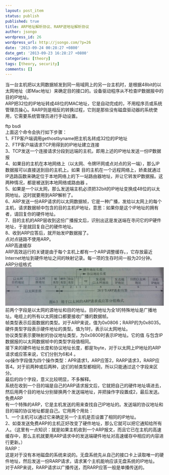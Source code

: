 ```yaml
---
layout: post_item
status: publish
published: true
title: ARP地址解析协议、RARP逆地址解析协议
author: jsongo
wordpress_id: 26
wordpress_url: http://jsongo.com/?p=26
date: '2013-09-24 00:28:27 +0800'
date_gmt: '2013-09-23 16:28:27 +0800'
categories: [theory]
tags: [theory, security]
comments: []
---
```

当一台主机把以太网数据帧发到同一局域网上的另一台主机时，是根据48bit的以太网地址（即Mac地址）来确定目的接口的。设备驱动程序从不检查IP数据报中的目的IP地址。  
ARP把32位的IP地址转成48位的MAC地址，它是自动完成的，不用程序员或系统管理员操心。RARP则是相反的转换过程，它则是那些没有磁盘驱动器的系统使用，它需要系统管理员进行手动设置。


ftp bsdi  
上面这个命令会执行如下步骤：  
1、FTP客户端调用gethostbyname把主机名转成32位的IP地址  
2、FTP客户端请求TCP用得到的IP地址建立连接  
3、TCP发送一个连接请求分段到远端的主机，即用上述的IP地址发送一份IP数据报  
4、如果目的主机在本地网络上（以太网、令牌环网或点对点的另一端），那么IP数据报可以直接送到目的主机上。如果 目的主机在一个远程网络上，娇柔就通过IP选路函数来确定位于本地网络上的下一站路由器地址，并让它转发IP数据报。这两种情况，都是被送到本地网络或路由器 。  
5、如果是一个以太网，那么发送端主机必须把32bit的IP地址变换成48位的以太网地址。这时就要用到ARP解析了。  
6、ARP发送一份ARP请求的以太网数据帧，它是一种广播，发给以太网上的每个主机，请求数据帧中包含的目的主机IP地址，意思：如果你是这个IP地址的拥有者，请回复你的硬件地址。  
7、目的主机的ARP层收到这份广播报文后，识别出这是发送端在寻问它的IP硬件地址，于是就回复自己的硬件地址。  
8、收到ARP应答后，就开始发IP数据报了。  
点对点链路不使用ARP。  
ARP高速缓存  
ARP高效运行的关键是由于每个主机上都有一个ARP调整缓存。，它存放最近Internet地址到硬件地址之间的映射记录。每一项的生存时间一般为20分钟。  
ARP分组格式  
![](/img/201211/21/185729tozjzpqo4o55ddzq.bmp)   
前两个字段是以太网的源地址和目的地址。目的地址为全1的特殊地址是广播地址。电缆上的所有以太网接口都要接收广播的数据帧。  
帧类型表示后面数据的类型。对于ARP来说，值为0x0806；RARP的为0x8035。  
硬件类型字段表示硬件地址的类型。值为1时，表示以太网地址。  
协议类型表示要映射的协议地址类型，为0x0800时表示IP地址。它的值 与包含IP数据报的以太网数据帧中的类型字段值相同。  
接下来的硬件地址长度和协议地址长度，都是1byte，对于以太网上IP地址的ARP请求或应答来说，它们分别为6和4 。  
op操作字段值为四个操作类型：APR请求1，ARP应答2，RARP请求3，RARP应答4。对于前两种或后两种，这们的帧类型都相同，所以只能通过这个字段来区分。  
最后的四个字段，意义比较明显，不多解释。  
系统在收到一个目的端是自己的ARP请求报文后，它就把自己的硬件地址填进去，然后用两个目的地址分别替换两个发送端地址，并把操作字段置成2，最后发送。  
免费ARP  
有一个特殊的ARP，它是主机发送的用来查找自己IP地址的。发送端的协议地址和目的端的协议地址都是自己。它用两个用处：  
1、一个主机可以通过它来确定另一个主机是否设置了相同的IP地址。  
2、如查发送免费ARP的主机正好改变了硬件地址，那么它就可以把它通知给所有人。（这里有一点知识：就是如果主机收到一个ARP报文，而且它已在主机的高速缓存中，那么主机就要用ARP请求中的发送端硬件地址对高速缓存中相应的内容进行更新。）  
RARP：  
这是对于没有本地磁盘的系统来说的。无盘系统先从自己的接口卡上读取唯一的硬件地址，然后发送一份RARP请求，请求某个主机能响应该无盘系统的IP地址。  
对于ARP来说，RARP请求以广播传送，而RARP应答一般是单播传送的。  
